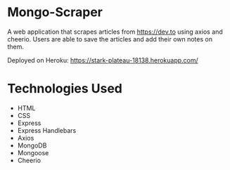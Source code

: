 # Mongo-Scraper

A web application that scrapes articles from https://dev.to using axios and cheerio.
Users are able to save the articles and add their own notes on them.

Deployed on Heroku: https://stark-plateau-18138.herokuapp.com/

# Technologies Used

- HTML
- CSS
- Express
- Express Handlebars
- Axios
- MongoDB
- Mongoose
- Cheerio
